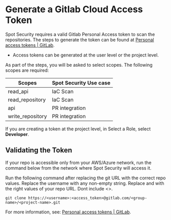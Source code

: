 # Generate a Gitlab Cloud Access Token

Spot Security requires a valid Gitlab Personal Access token to scan the repositories. The steps to generate the token can be found at [Personal access tokens | GitLab](https://docs.gitlab.com/ee/user/profile/personal_access_tokens.html).  

* Access tokens can be generated at the user level or the project level. 

As part of the steps, you will be asked to select scopes. The following scopes are required:

| Scopes           | Spot Security Use case   |
|------------------|--------------------------|
| read_api         | IaC Scan                 |
| read_repository  | IaC Scan                 |
| api              | PR integration           |
| write_repository | PR integration           |

If you are creating a token at the project level, in Select a Role, select **Developer**.

## Validating the Token

If your repo is accessible only from your AWS/Azure network, run the command below from the network where Spot Security will access it.

Run the following command after replacing the git URL with the correct repo values. Replace the username with any non-empty string. Replace <group-name> and <project-name> with the right values of your repo URL. Dont include <>.

```
git clone https://<username>:<access_token>@gitlab.com/<group-name>/<project-name>.git
```

For more information, see: [Personal access tokens | GitLab](https://docs.gitlab.com/ee/user/profile/personal_access_tokens.html).
